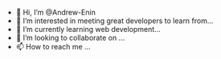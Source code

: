 - 👋 Hi, I’m @Andrew-Enin
- 👀 I’m interested in meeting great developers to learn from...
- 🌱 I’m currently learning web development...
- 💞️ I’m looking to collaborate on ...
- 📫 How to reach me ...

<!---
Andrew-Enin/Andrew-Enin is a ✨ special ✨ repository because its `README.md` (this file) appears on your GitHub profile.
You can click the Preview link to take a look at your changes.
--->
